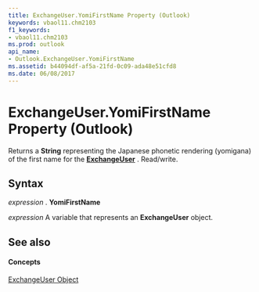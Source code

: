```yaml
---
title: ExchangeUser.YomiFirstName Property (Outlook)
keywords: vbaol11.chm2103
f1_keywords:
- vbaol11.chm2103
ms.prod: outlook
api_name:
- Outlook.ExchangeUser.YomiFirstName
ms.assetid: b44094df-af5a-21fd-0c09-ada48e51cfd8
ms.date: 06/08/2017
---
```



# ExchangeUser.YomiFirstName Property (Outlook)

Returns a **String** representing the Japanese phonetic rendering (yomigana) of the first name for the **[ExchangeUser](exchangeuser-object-outlook.md)** . Read/write.


## Syntax

 _expression_ . **YomiFirstName**

 _expression_ A variable that represents an **ExchangeUser** object.


## See also


#### Concepts


[ExchangeUser Object](exchangeuser-object-outlook.md)


